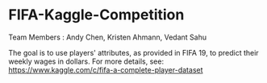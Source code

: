 # FIFA-Kaggle-Competition

Team Members : Andy Chen, Kristen Ahmann, Vedant Sahu

The goal is to use players' attributes, as provided in FIFA 19, to predict their weekly wages in dollars.
For more details, see: https://www.kaggle.com/c/fifa-a-complete-player-dataset

